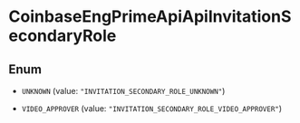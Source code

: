 
# CoinbaseEngPrimeApiApiInvitationSecondaryRole

## Enum


* `UNKNOWN` (value: `"INVITATION_SECONDARY_ROLE_UNKNOWN"`)

* `VIDEO_APPROVER` (value: `"INVITATION_SECONDARY_ROLE_VIDEO_APPROVER"`)



